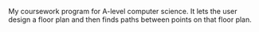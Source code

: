 My coursework program for A-level computer science. It lets the user design a floor plan and then finds paths between points on that floor plan.
